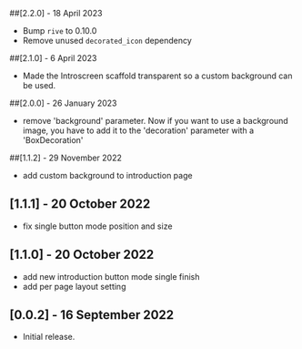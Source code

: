 ##[2.2.0] - 18 April 2023

* Bump `rive` to 0.10.0
* Remove unused `decorated_icon` dependency

##[2.1.0] - 6 April 2023

*  Made the Introscreen scaffold transparent so a custom background can be used.

##[2.0.0] - 26 January 2023

*  remove 'background' parameter. Now if you want to use a background image, you have to add it to the 'decoration' parameter with a 'BoxDecoration'

##[1.1.2] - 29 November 2022

*  add custom background to introduction page
## [1.1.1] - 20 October 2022

* fix single button mode position and size

## [1.1.0] - 20 October 2022

* add new introduction button mode single finish
* add per page layout setting

## [0.0.2] - 16 September 2022

* Initial release.

